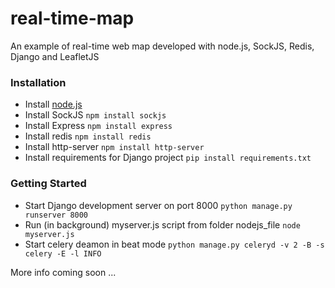 real-time-map
=============

An example of real-time web map developed with node.js, SockJS, Redis, Django and LeafletJS

<h3>Installation</h3>
<ul>
<li>Install <a href="http://nodejs.org/download/">node.js</a></li>
<li>Install SockJS <code>npm install sockjs</code></li>
<li>Install Express <code>npm install express</code></li>
<li>Install redis <code>npm install redis</code></li>
<li>Install http-server <code>npm install http-server</code></li>
<li>Install requirements for Django project <code>pip install requirements.txt</code>
</ul>

<h3>Getting Started</h3>
<ul>
<li>Start Django development server on port 8000 <code>python manage.py runserver 8000</code></li>
<li>Run (in background) myserver.js script from folder nodejs_file <code>node myserver.js</code>
<li>Start celery deamon in beat mode <code>python manage.py celeryd -v 2 -B -s celery -E -l INFO</code></li>
</ul>

More info coming soon ...
